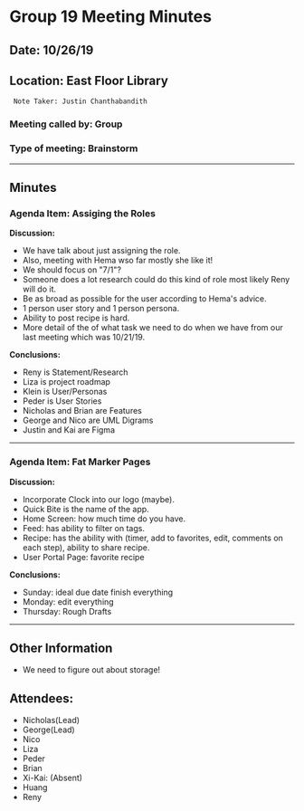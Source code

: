 # Group 19 Meeting Minutes #
## Date: 10/26/19 ##
## Location: East Floor Library ##
     Note Taker: Justin Chanthabandith

### **Meeting called by: Group** ###

### **Type of meeting: Brainstorm** ###
--------------------------------------

## Minutes ##

### Agenda Item: Assiging the Roles ###

**Discussion:**  

- We have talk about just assigning the role.
- Also, meeting with Hema wso far mostly she like it!
- We should focus on "7/1"?
- Someone does a lot research could do this kind of role most likely Reny will do it.
- Be as broad as possible for the user according to Hema's advice.
- 1 person user story and 1 person persona.
- Ability to post recipe is hard.
- More detail of the of what task we need to do when we have from our last meeting which was 10/21/19.

**Conclusions:**

- Reny is Statement/Research
- Liza is project roadmap
- Klein is User/Personas
- Peder is User Stories
- Nicholas and Brian are Features
- George and Nico are UML Digrams 
- Justin and Kai are Figma

-------

### Agenda Item: Fat Marker Pages ###

**Discussion:**  
- Incorporate Clock into our logo (maybe).
- Quick Bite is the name of the app. 
- Home Screen: how much time do you have.
- Feed: has ability to filter on tags.
- Recipe: has the ability with (timer, add to favorites, edit, comments on each step), ability to share recipe.
- User Portal Page: favorite recipe

**Conclusions:**
- Sunday: ideal due date finish everything 
- Monday: edit everything
- Thursday: Rough Drafts
-------

## Other Information ##

- We need to figure out about storage!

## Attendees: ##

- Nicholas(Lead) 
- George(Lead) 
- Nico
- Liza 
- Peder 
- Brian 
- Xi-Kai: (Absent)
- Huang 
- Reny
